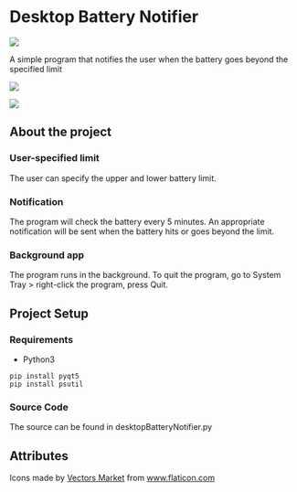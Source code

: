 # Desktop Battery Notifier
![](https://img.shields.io/badge/platform-Windows10-blue)

A simple program that notifies the user when the battery goes beyond the specified limit

![](https://i.imgur.com/dLFg9A5.png)

![](https://i.imgur.com/IC6rEbu.png)

## About the project  

### User-specified limit
The user can specify the upper and lower battery limit.  

### Notification
The program will check the battery every 5 minutes. An appropriate notification will be sent when the battery hits or goes beyond the limit.

### Background app
The program runs in the background. To quit the program, go to System Tray > right-click the program, press Quit.

## Project Setup

### Requirements
* Python3
```
pip install pyqt5
pip install psutil
```

### Source Code
The source can be found in desktopBatteryNotifier.py

## Attributes
<div>Icons made by <a href="https://www.flaticon.com/authors/vectors-market" title="Vectors Market">Vectors Market</a> from <a href="https://www.flaticon.com/" title="Flaticon">www.flaticon.com</a></div>
